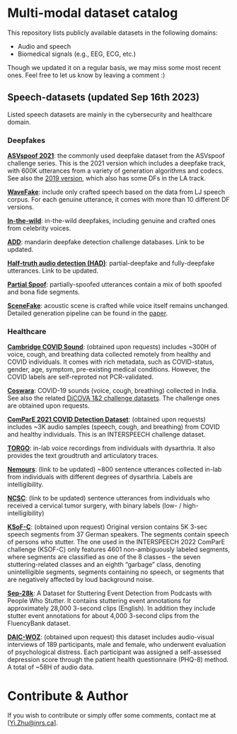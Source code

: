 # Multi-modal dataset catalog
This repository lists publicly available datasets in the following domains:
 - Audio and speech
 - Biomedical signals (e.g., EEG, ECG, etc.)

Though we updated it on a regular basis, we may miss some most recent ones. Feel free to let us know by leaving a comment :)

## Speech-datasets (updated Sep 16th 2023)
Listed speech datasets are mainly in the cybersecurity and healthcare domain.
### Deepfakes
[**ASVspoof 2021**](https://www.asvspoof.org/index2021.html): the commonly used deepfake dataset from the ASVspoof challenge series. This is the 2021 version which includes a deepfake track, with 600K utterances from a variety of generation algorithms and codecs. See also the [2019 version](https://datashare.ed.ac.uk/handle/10283/3336), which also has some DFs in the LA track.

[**WaveFake**](https://github.com/RUB-SysSec/WaveFake): include only crafted speech based on the data from LJ speech corpus. For each genuine utterance, it comes with more than 10 different DF versions.

[**In-the-wild**](https://deepfake-demo.aisec.fraunhofer.de/in_the_wild): in-the-wild deepfakes, including genuine and crafted ones from celebrity voices.

[**ADD**](): mandarin deepfake detection challenge databases. Link to be updated.

[**Half-truth audio detection (HAD)**](): partial-deepfake and fully-deepfake utterances. Link to be updated.

[**Partial Spoof**](https://zenodo.org/record/4817532): partially-spoofed utterances contain a mix of both spoofed and bona fide segments.

[**SceneFake**](https://zenodo.org/record/7663324): acoustic scene is crafted while voice itself remains unchanged. Detailed generation pipeline can be found in the [paper](https://arxiv.org/pdf/2211.06073.pdf).



### Healthcare
[**Cambridge COVID Sound**](https://openreview.net/pdf?id=9KArJb4r5ZQ): (obtained upon requests) includes ~300H of voice, cough, and breathing data collected remotely from healthy and COVID individuals. It comes with rich metadata, such as COVID-status, gender, age, symptom, pre-existing medical conditions. However, the COVID labels are self-reproted not PCR-validated.

[**Coswara**](https://github.com/iiscleap/Coswara-Data): COVID-19 sounds (voice, cough, breathing) collected in India. See also the related [DiCOVA 1&2 challenge datasets](https://dicova2021.github.io/). The challenge ones are obtained upon requests.

[**ComParE 2021 COVID Detection Dataset**](http://www.compare.openaudio.eu/now/): (obtained upon requests) includes ~3K audio samples (speech, cough, and breathing) from COVID and healthy individuals. This is an INTERSPEECH challenge dataset.

[**TORGO**](http://www.cs.toronto.edu/~complingweb/data/TORGO/torgo.html): in-lab voice recordings from individuals with dysarthria. It also provides the text groudtruth and articulatory traces.

[**Nemours**](): (link to be updated) ~800 sentence utterances collected in-lab from individuals with different degrees of dysarthria. Labels are intelligibility.

[**NCSC**](): (link to be updated) sentence utterances from individuals who received a cervical tumor surgery, with binary labels (low- / high-intelligibility)

[**KSoF-C**](https://zenodo.org/record/6460102): (obtained upon request) Original version contains 5K 3-sec speech segments from 37 German speakers. The segments contain speech of persons who stutter. The one used in the INTERSPEECH 2022 ComParE challenge (KSOF-C) only features 4601 non-ambiguously labeled segments, where segments are classified as one of the 8 classes - the seven stuttering-related classes and an eighth “garbage” class, denoting unintelligible segments, segments containing no speech, or segments that are negatively affected by loud background noise.

[**Sep-28k**](https://github.com/apple/ml-stuttering-events-dataset/): A Dataset for Stuttering Event Detection from Podcasts with People Who Stutter. It contains stuttering event annotations for approximately 28,000 3-second clips (English). In addition they include stutter event annotations for about 4,000 3-second clips from the FluencyBank dataset.

[**DAIC-WOZ**](https://dcapswoz.ict.usc.edu/): (obtained upon request) this dataset includes audio-visual interviews of 189 participants, male and female, who underwent evaluation of psychological distress. Each participant was assigned a self-assessed depression score through the patient health questionnaire (PHQ-8) method. A total of ~58H of audio data.



# Contribute & Author
If you wish to contribute or simply offer some comments, contact me at [Yi.Zhu@inrs.ca].



